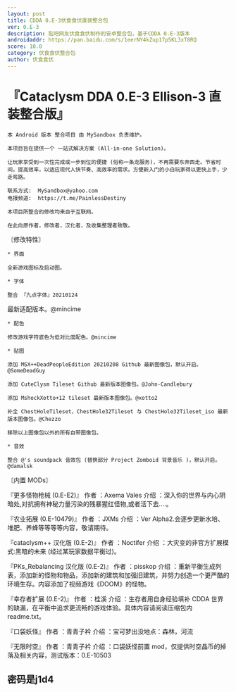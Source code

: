 ```yaml
---
layout: post
title: CDDA 0.E-3伏食食伏直装整合包
ver: 0.E-3
description: 贴吧网友伏食食伏制作的安卓整合包，基于CDDA 0.E-3版本
androidaddr: https://pan.baidu.com/s/1eerNY4kZup17p5KL3xT8RQ
score: 10.0
category: 伏食食伏整合包
author: 伏食食伏
---
```

#    『Cataclysm DDA 0.E-3 Ellison-3 直装整合版』
   
    本 Android 版本 整合项目 由 MySandbox 负责维护。
   
    本项目旨在提供一个 一站式解决方案 (All-in-one Solution)。
   
    让玩家享受到一次性完成或一步到位的便捷 (俗称一条龙服务)，不再需要东奔西走。节省时间，提高效率，以适应现代人快节奏、高效率的需求。方便新入门的小白玩家得以更快上手，少走弯路。

    联系方式:  MySandbox@yahoo.com
    电报频道:  https://t.me/PainlessDestiny

    本项目所整合的修改均来自于互联网。

    在此向原作者，修改者，汉化者，及收集整理者致敬。


   〘修改特性〙


    * 界面

    全新游戏图标及启动图。
   
    * 字体

    整合 『九点字体』20210124 
 最新适配版本。@mincime
 
    * 配色

    修改游戏字符底色为低对比度配色。@mincime
   
    * 贴图

    添加 MSX++DeadPeopleEdition 20210208 Github 最新图像包，默认开启。@SomeDeadGuy
   
    添加 CuteClysm Tileset Github 最新版本图像包。@John-Candlebury
   
    添加 MshockXotto+12 tileset 最新版本图像包。@xotto2
   
    补全 ChestHoleTileset，ChestHole32Tileset 与 ChestHole32Tileset_iso 最新版本图像包。@Chezzo
   
    移除以上图像包以外的所有自带图像包。  
   
    * 音效

    整合 @'s soundpack 音效包 (替换部分 Project Zomboid 背景音乐 )，默认开启。@damalsk
   
   〘内置 MODs〙

   『更多怪物枪械 (0.E-E2)』
    作者 ：Axema Vales
    介绍 ：深入你的世界与内心阴暗处,对抗拥有神秘力量污染的残暴猩红怪物,或者活下去....。

   『农业拓展 (0.E-10479)』
    作者 ：JXMs
    介绍 ：Ver Alpha2.会逐步更新水培、堆肥、养蜂等等等等内容，敬请期待。
    
   『cataclysm++ 汉化版 (0.E-2)』
    作者 ：Noctifer
    介绍 ：大灾变的非官方扩展模式:黑暗的未来 (经过某玩家数据平衡过)。
    
   『PKs_Rebalancing 汉化版 (0.E-2)』
    作者 ：pisskop
    介绍 ：重新平衡生成列表，添加新的怪物和物品，添加新的建筑和加强旧建筑，并努力创造一个更严酷的环境生存。内容添加了视频游戏《DOOM》的怪物。
    
   『幸存者扩展 (0.E-2)』
    作者 ：桂溪
    介绍 ：生存者用自身经验填补 CDDA 世界的缺漏，在平衡中追求更流畅的游戏体验。具体内容请阅读压缩包内 readme.txt。
    
   『口袋妖怪』
    作者 ：青青子衿
    介绍 ：宝可梦出没地点：森林，河流
    
   『无限时空』
    作者 ：青青子衿
    介绍 ：口袋妖怪前置 mod，仅提供时空晶币的掉落及相关内容，测试版本：0.E-10503
　　
## 密码是j1d4
